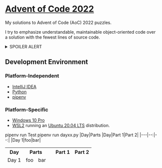 # [Advent of Code 2022](https://adventofcode.com/2022)

My solutions to Advent of Code (AoC) 2022 puzzles.

I try to emphasize understandable, maintainable object-oriented code over a
solution with the fewest lines of source code.

<details>
<summary>SPOILER ALERT</summary>
This is a spoiler
</details>

## Development Environment

### Platform-Independent

* [IntelliJ IDEA](https://www.jetbrains.com/idea/)
* [Python](https://www.python.org/)
* [pipenv](https://pipenv.pypa.io/en/latest/)

### Platform-Specific

* [Windows 10 Pro](https://www.microsoft.com/en-us/software-download/windows10)
* [WSL2](https://learn.microsoft.com/en-us/windows/wsl/install) running
  an [Ubuntu 20.04 LTS](https://ubuntu.com/) distribution.

pipenv run Test
pipenv run dayxx.py
|Day|Parts
|Day|Part 1|Part 2|
|---|--:|--:|
|Day 1|foo|bar|

<table>
  <thead>
    <th>Day</th><th colspan="2">Parts</th>
    <th></th><th>Part 1</th><th>Part 2</th>
    <tr><td>Day 1</td><td>foo</td><td>bar</td></tr>
  </thead>
</table>